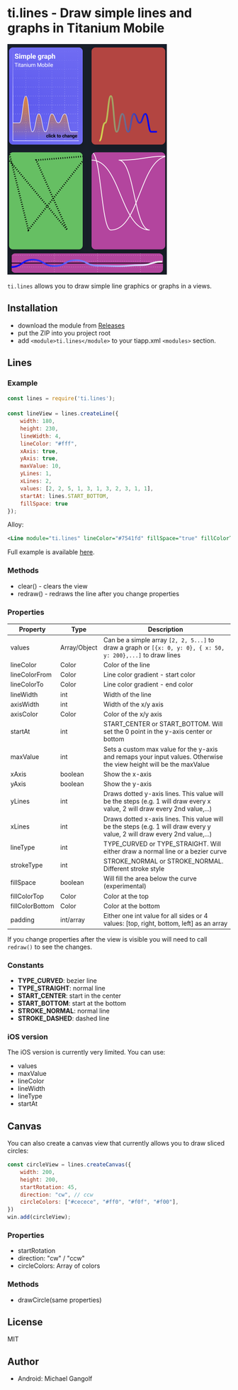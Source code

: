 # ti.lines - Draw simple lines and graphs in Titanium Mobile

<img src="screenshot.png" alt="screenshot"/>

`ti.lines` allows you to draw simple line graphics or graphs in a views.

## Installation

* download the module from [Releases](./releases)
* put the ZIP into you project root
* add `<module>ti.lines</module>` to your tiapp.xml `<modules>` section.

## Lines

### Example
```js
const lines = require('ti.lines');

const lineView = lines.createLine({
	width: 180,
	height: 230,
	lineWidth: 4,
	lineColor: "#fff",
	xAxis: true,
	yAxis: true,
	maxValue: 10,
	yLines: 1,
	xLines: 2,
	values: [2, 2, 5, 1, 3, 1, 3, 2, 3, 1, 1],
	startAt: lines.START_BOTTOM,
	fillSpace: true
});
```

Alloy:
```xml
<Line module="ti.lines" lineColor="#7541fd" fillSpace="true" fillColorTop="rgba(45,25,99,0.5)" fillColorBottom="rgba(0,0,0,0)"/>
```

Full example is available <a href="./example/app.js"/>here</a>.


### Methods

* clear() - clears the view
* redraw() - redraws the line after you change properties

### Properties

|Property|Type|Description|
|---|---|---|
| values | Array/Object | Can be a simple array `[2, 2, 5...]` to draw a graph or `[{x: 0, y: 0}, { x: 50, y: 200},...]` to draw lines |
| lineColor | Color | Color of the line |
| lineColorFrom | Color | Line color gradient - start color  |
| lineColorTo | Color | Line color gradient - end color |
| lineWidth | int | Width of the line |
| axisWidth | int | Width of the x/y axis |
| axisColor | Color | Color of the x/y axis |
| startAt | int | START_CENTER or START_BOTTOM. Will set the 0 point in the y-axis center or bottom |
| maxValue | int | Sets a custom max value for the y-axis and remaps your input values. Otherwise the view height will be the maxValue |
| xAxis | boolean | Show the x-axis |
| yAxis |boolean | Show the y-axis |
| yLines | int | Draws dotted y-axis lines. This value will be the steps (e.g. 1 will draw every x value, 2 will draw every 2nd value,...) |
| xLines | int | Draws dotted x-axis lines. This value will be the steps (e.g. 1 will draw every y value, 2 will draw every 2nd value,...)|
| lineType | int | TYPE_CURVED or TYPE_STRAIGHT. Will either draw a normal line or a bezier curve |
| strokeType | int | STROKE_NORMAL or STROKE_NORMAL. Different stroke style |
| fillSpace | boolean | Will fill the area below the curve (experimental) |
| fillColorTop | Color | Color at the top |
| fillColorBottom | Color | Color at the bottom |
| padding | int/array | Either one int value for all sides or 4 values: [top, right, bottom, left] as an array |

If you change properties after the view is visible you will need to call `redraw()` to see the changes.

### Constants

* **TYPE_CURVED**: bezier line
* **TYPE_STRAIGHT**: normal line
* **START_CENTER**: start in the center
* **START_BOTTOM**: start at the bottom
* **STROKE_NORMAL**: normal line
* **STROKE_DASHED**: dashed line

### iOS version

The iOS version is currently very limited. You can use:
* values
* maxValue
* lineColor
* lineWidth
* lineType
* startAt

## Canvas

You can also create a canvas view that currently allows you to draw sliced circles:

```js
const circleView = lines.createCanvas({
	width: 200,
	height: 200,
	startRotation: 45,
	direction: "cw", // ccw
	circleColors: ["#cecece", "#ff0", "#f0f", "#f00"],
})
win.add(circleView);
```

### Properties
* startRotation
* direction: "cw" / "ccw"
* circleColors: Array of colors

### Methods
* drawCircle(same properties)


## License

MIT

## Author

* Android: Michael Gangolf
